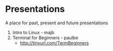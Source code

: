 # Presentations
A place for past, present and future presentations

1. Intro to Linux - majb
2. Terminal for Beginners - paulbe
	- http://tinyurl.com/TermBeginners
